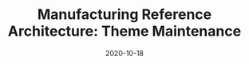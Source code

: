 ---
title: "Manufacturing Reference Architecture: Theme Maintenance"
status: "Draft"
version: "1.0"
organisationName: "Open Manufacturing Platform"
date: "2020-10-18"
copyrightDate: "2020"
---